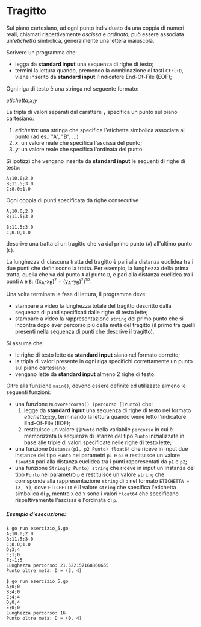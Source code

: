 # Tragitto

Sul piano cartesiano, ad ogni punto individuato da una coppia di numeri reali, chiamati rispettivamente *ascissa* e *ordinata*, può essere associata un'*etichetta* simbolica, generalmente una lettera maiuscola.

Scrivere un programma che:
* legga da **standard input** una sequenza di righe di testo;
* termini la lettura quando, premendo la combinazione di tasti `Ctrl+D`, viene inserito da **standard input** l'indicatore End-Of-File (EOF);

Ogni riga di testo è una stringa nel seguente formato:

*etichetta*;*x*;*y*
   
La tripla di valori separati dal carattere `;` specifica un punto sul piano cartesiano:
   
1. *etichetta*: una stringa che specifica l'etichetta simbolica associata al punto (ad es.: "A", "B", ...)
2. *x*: un valore reale che specifica l'ascissa del punto;
3. *y*: un valore reale che specifica l'ordinata del punto.

Si ipotizzi che vengano inserite da **standard input** le seguenti di righe di testo:

```text
A;10.0;2.0
B;11.5;3.0
C;8.0;1.0
```

Ogni coppia di punti specificata da righe consecutive
```text
A;10.0;2.0
B;11.5;3.0
```
```text
B;11.5;3.0
C;8.0;1.0
```
descrive una tratta di un tragitto che va dal primo punto (`A`) all'ultimo punto (`C`). 

La lunghezza di ciascuna tratta del tragitto è pari alla distanza euclidea tra i due punti che definiscono la tratta. 
Per esempio, la lunghezza della prima tratta, quella che va dal punto `A` al punto `B`, è pari alla distanza euclidea tra i punti `A` e `B`: ((x<sub>A</sub>-x<sub>B</sub>)<sup><small>2</small></sup> + (y<sub>A</sub>-y<sub>B</sub>)<sup><small>2</small></sup>)<sup><small>1/2</small></sup>.

Una volta terminata la fase di lettura, il programma deve:
* stampare a video la lunghezza totale del tragitto descritto dalla sequenza di punti specificati dalle righe di testo lette;
* stampare a video la rappresentazione `string` del primo punto che si incontra dopo aver percorso più della metà del tragitto (il primo tra quelli presenti nella sequenza di punti che descrive il tragitto).

Si assuma che:
* le righe di testo lette da **standard input** siano nel formato corretto;
* la tripla di valori presente in ogni riga specifichi correttamente un punto sul piano cartesiano;
* vengano lette da **standard input** almeno 2 righe di testo.

Oltre alla funzione `main()`, devono essere definite ed utilizzate almeno le seguenti funzioni:
* una funzione `NuovoPercorso() (percorso []Punto)` che:
  1. legge da **standard input** una sequenza di righe di testo nel formato *etichetta*;*x*;*y*, terminando la lettura quando viene letto l'indicatore End-Of-File (EOF);
  2. restituisce un valore `[]Punto` nella variabile `percorso` in cui è memorizzata la sequenza di istanze del tipo `Punto` inizializzate in base alle triple di valori specificate nelle righe di testo lette;
* una funzione `Distanza(p1, p2 Punto) float64` che riceve in input due instanze del tipo  `Punto` nei parametri `p1` e `p2` e restituisce un valore `float64` pari alla distanza euclidea tra i punti rappresentati da `p1` e `p2`;
* una funzione `String(p Punto) string` che riceve in input un'instanza del tipo `Punto` nel parametro `p` e restituisce un valore `string` che corrisponde alla rappresentazione `string` di `p` nel formato `ETICHETTA = (X, Y)`, dove `ETICHETTA` è il valore `string` che specifica l'etichetta simbolica di `p`, mentre `X` ed `Y` sono i valori `float64` che specificano rispettivamente l'ascissa e l'ordinata di `p`.

##### Esempio d'esecuzione:

```text
$ go run esercizio_5.go
A;10.0;2.0
B;11.5;3.0
C;8.0;1.0
D;3;4
E;1;0
F;-1;5
Lunghezza percorso: 21.522157168860655
Punto oltre metà: D = (3, 4)

$ go run esercizio_5.go
A;0;0
B;4;0
C;4;4
D;0;4
E;0;0
Lunghezza percorso: 16
Punto oltre metà: D = (0, 4)
```